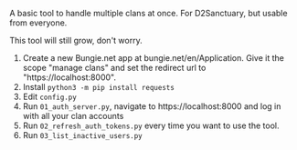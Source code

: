 A basic tool to handle multiple clans at once.
For D2Sanctuary, but usable from everyone.

This tool will still grow, don't worry.


1) Create a new Bungie.net app at bungie.net/en/Application. Give it the scope "manage clans" and set the redirect url to "https://localhost:8000". 
2) Install `python3 -m pip install requests`
3) Edit `config.py`
4) Run `01_auth_server.py`, navigate to https://localhost:8000 and log in with all your clan accounts
5) Run `02_refresh_auth_tokens.py` every time you want to use the tool.
6) Run `03_list_inactive_users.py`
